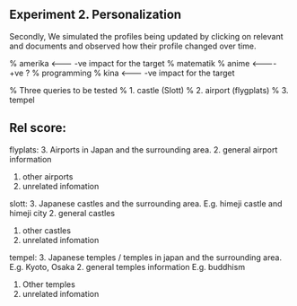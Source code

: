 Experiment 2. Personalization
-------------------------------
Secondly, We simulated the profiles being updated by
clicking on relevant and documents and observed how their profile changed over time.


% amerika <--- -ve impact for the target
% matematik
% anime  <---- +ve ?
% programming
% kina  <--- -ve impact for the target

% Three queries to be tested
% 1. castle (Slott)
% 2. airport (flygplats)
% 3. tempel

<!--  -->
Rel score:
----------
flyplats:
3. Airports in Japan and the surrounding area.
2. general airport information
1. other airports
0. unrelated infomation
<!--  -->
slott:
3. Japanese castles and the surrounding area. E.g. himeji castle and himeji city
2. general castles
1. other castles
0. unrelated infomation
<!--  -->
tempel:
3. Japanese temples / temples in japan and the surrounding area. E.g. Kyoto, Osaka
2. general temples information E.g. buddhism
1. Other temples
0. unrelated infomation